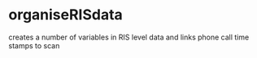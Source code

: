 # organiseRISdata
creates a number of variables in RIS level data and links phone call time stamps to scan
